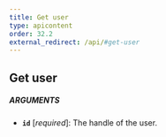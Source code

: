 ```yaml
---
title: Get user
type: apicontent
order: 32.2
external_redirect: /api/#get-user
---
```


## Get user
##### ARGUMENTS
* **`id`** [*required*]:
    The handle of the user.
